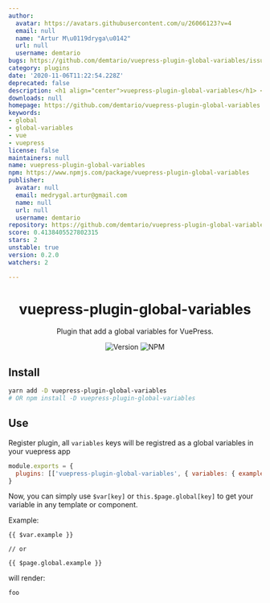 ```yaml
---
author:
  avatar: https://avatars.githubusercontent.com/u/26066123?v=4
  email: null
  name: "Artur M\u0119dryga\u0142"
  url: null
  username: demtario
bugs: https://github.com/demtario/vuepress-plugin-global-variables/issues
category: plugins
date: '2020-11-06T11:22:54.228Z'
deprecated: false
description: <h1 align="center">vuepress-plugin-global-variables</h1> <div align="center">
downloads: null
homepage: https://github.com/demtario/vuepress-plugin-global-variables
keywords:
- global
- global-variables
- vue
- vuepress
license: false
maintainers: null
name: vuepress-plugin-global-variables
npm: https://www.npmjs.com/package/vuepress-plugin-global-variables
publisher:
  avatar: null
  email: medrygal.artur@gmail.com
  name: null
  url: null
  username: demtario
repository: https://github.com/demtario/vuepress-plugin-global-variables
score: 0.4138405527802315
stars: 2
unstable: true
version: 0.2.0
watchers: 2

---
```


<h1 align="center">vuepress-plugin-global-variables</h1>
<div align="center">

Plugin that add a global variables for VuePress.

![Version](https://img.shields.io/github/package-json/v/demtario/vuepress-plugin-global-variables?style=flat-square)
![NPM](https://img.shields.io/npm/l/vuepress-plugin-global-variables?style=flat-square)

</div>

## Install

```sh
yarn add -D vuepress-plugin-global-variables
# OR npm install -D vuepress-plugin-global-variables
```

## Use

Register plugin, all `variables` keys will be registred as a global variables in your vuepress app

```js
module.exports = {
  plugins: [['vuepress-plugin-global-variables', { variables: { example: 'foo' } }]],
}
```

Now, you can simply use `$var[key]` or `this.$page.global[key]` to get your variable in any template or component.

Example:

```vue
{{ $var.example }}

// or

{{ $page.global.example }}
```

will render:

```md
foo
```
